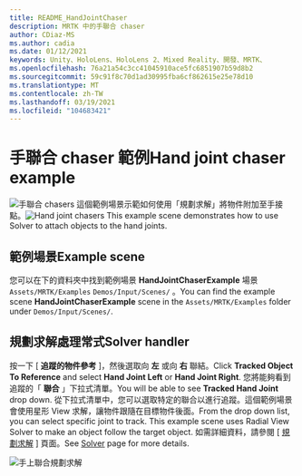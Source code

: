 ```yaml
---
title: README_HandJointChaser
description: MRTK 中的手聯合 chaser
author: CDiaz-MS
ms.author: cadia
ms.date: 01/12/2021
keywords: Unity、HoloLens、HoloLens 2、Mixed Reality、開發、MRTK、
ms.openlocfilehash: 76a21a54c3cc41045910ace5fc6851907b59d8b2
ms.sourcegitcommit: 59c91f8c70d1ad30995fba6cf862615e25e78d10
ms.translationtype: MT
ms.contentlocale: zh-TW
ms.lasthandoff: 03/19/2021
ms.locfileid: "104683421"
---
```

# <a name="hand-joint-chaser-example"></a><span data-ttu-id="b1e63-104">手聯合 chaser 範例</span><span class="sxs-lookup"><span data-stu-id="b1e63-104">Hand joint chaser example</span></span>

<span data-ttu-id="b1e63-105">![手聯合 chasers ](images/hand-joint-chaser/MRTK_HandJointChaser_Main.jpg) 這個範例場景示範如何使用「規劃求解」將物件附加至手接點。</span><span class="sxs-lookup"><span data-stu-id="b1e63-105">![Hand joint chasers](images/hand-joint-chaser/MRTK_HandJointChaser_Main.jpg) This example scene demonstrates how to use Solver to attach objects to the hand joints.</span></span>

## <a name="example-scene"></a><span data-ttu-id="b1e63-106">範例場景</span><span class="sxs-lookup"><span data-stu-id="b1e63-106">Example scene</span></span>

<span data-ttu-id="b1e63-107">您可以在下的資料夾中找到範例場景 **HandJointChaserExample** 場景 `Assets/MRTK/Examples` `Demos/Input/Scenes/` 。</span><span class="sxs-lookup"><span data-stu-id="b1e63-107">You can find the example scene **HandJointChaserExample** scene in the `Assets/MRTK/Examples` folder under `Demos/Input/Scenes/`.</span></span>

## <a name="solver-handler"></a><span data-ttu-id="b1e63-108">規劃求解處理常式</span><span class="sxs-lookup"><span data-stu-id="b1e63-108">Solver handler</span></span>

<span data-ttu-id="b1e63-109">按一下 [ **追蹤的物件參考** ]，然後選取向 **左** 或向 **右** 聯結。</span><span class="sxs-lookup"><span data-stu-id="b1e63-109">Click **Tracked Object To Reference** and select **Hand Joint Left** or **Hand Joint Right**.</span></span> <span data-ttu-id="b1e63-110">您將能夠看到追蹤的「 **聯合** 」下拉式清單。</span><span class="sxs-lookup"><span data-stu-id="b1e63-110">You will be able to see **Tracked Hand Joint** drop down.</span></span> <span data-ttu-id="b1e63-111">從下拉式清單中，您可以選取特定的聯合以進行追蹤。這個範例場景會使用星形 View 求解，讓物件跟隨在目標物件後面。</span><span class="sxs-lookup"><span data-stu-id="b1e63-111">From the drop down list, you can select specific joint to track. This example scene uses Radial View Solver to make an object follow the target object.</span></span> <span data-ttu-id="b1e63-112">如需詳細資料，請參閱 [ [規劃求解](ux-building-blocks/solvers/Solver.md) ] 頁面。</span><span class="sxs-lookup"><span data-stu-id="b1e63-112">See [Solver](ux-building-blocks/solvers/Solver.md) page for more details.</span></span>

![手上聯合規劃求解](images/hand-joint-chaser/MRTK_Solver_HandJoint.jpg)
